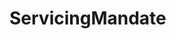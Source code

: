 # ServicingMandate   

<script src="https://unpkg.com/@stoplight/elements/web-components.min.js"></script>
<link rel="stylesheet" href="https://unpkg.com/@stoplight/elements/styles.min.css">

<elements-api
  apiDescriptionUrl="ServicingMandate.yaml"
  layout="sidebar"
  router="hash"
  hideTryIt="false"
  hideSchemas="false"
  hideInternal="false"
/>